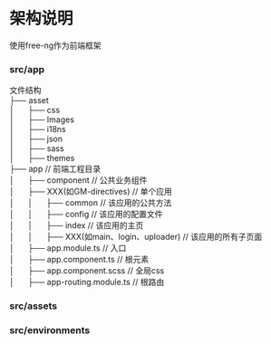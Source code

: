 # 架构说明
使用free-ng作为前端框架

### src/app
文件结构
<br/> ├── asset
<br/> │&nbsp;&nbsp;&nbsp;&nbsp;&nbsp;&nbsp;├── css
<br/> │&nbsp;&nbsp;&nbsp;&nbsp;&nbsp;&nbsp;├── Images
<br/> │&nbsp;&nbsp;&nbsp;&nbsp;&nbsp;&nbsp;├── i18ns
<br/> │&nbsp;&nbsp;&nbsp;&nbsp;&nbsp;&nbsp;├── json
<br/> │&nbsp;&nbsp;&nbsp;&nbsp;&nbsp;&nbsp;├── sass
<br/> │&nbsp;&nbsp;&nbsp;&nbsp;&nbsp;&nbsp;├── themes
<br/> ├── app                                        // 前端工程目录
<br/> │&nbsp;&nbsp;&nbsp;&nbsp;&nbsp;&nbsp;├── component                           // 公共业务组件
<br/> │&nbsp;&nbsp;&nbsp;&nbsp;&nbsp;&nbsp;├── XXX(如GM-directives)                // 单个应用
<br/> │&nbsp;&nbsp;&nbsp;&nbsp;&nbsp;&nbsp;│&nbsp;&nbsp;&nbsp;&nbsp;&nbsp;&nbsp;├── common                       // 该应用的公共方法
<br/> │&nbsp;&nbsp;&nbsp;&nbsp;&nbsp;&nbsp;│&nbsp;&nbsp;&nbsp;&nbsp;&nbsp;&nbsp;├── config                       // 该应用的配置文件
<br/> │&nbsp;&nbsp;&nbsp;&nbsp;&nbsp;&nbsp;│&nbsp;&nbsp;&nbsp;&nbsp;&nbsp;&nbsp;├── index                        // 该应用的主页
<br/> │&nbsp;&nbsp;&nbsp;&nbsp;&nbsp;&nbsp;│&nbsp;&nbsp;&nbsp;&nbsp;&nbsp;&nbsp;├── XXX(如main、login、uploader) // 该应用的所有子页面
<br/> │&nbsp;&nbsp;&nbsp;&nbsp;&nbsp;&nbsp;├── app.module.ts                       // 入口
<br/> │&nbsp;&nbsp;&nbsp;&nbsp;&nbsp;&nbsp;├── app.component.ts                    // 根元素
<br/> │&nbsp;&nbsp;&nbsp;&nbsp;&nbsp;&nbsp;├── app.component.scss                  // 全局css
<br/> │&nbsp;&nbsp;&nbsp;&nbsp;&nbsp;&nbsp;├── app-routing.module.ts               // 根路由

### src/assets

### src/environments
